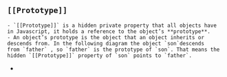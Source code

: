 ## `[[Prototype]]`
	- `[[Prototype]]` is a hidden private property that all objects have in Javascript, it holds a reference to the object’s **prototype**.
	- An object’s prototype is the object that an object inherits or descends from. In the following diagram the object `son`descends from `father` , so `father` is the prototype of `son`. That means the hidden `[[Prototype]]` property of `son` points to `father`.
-